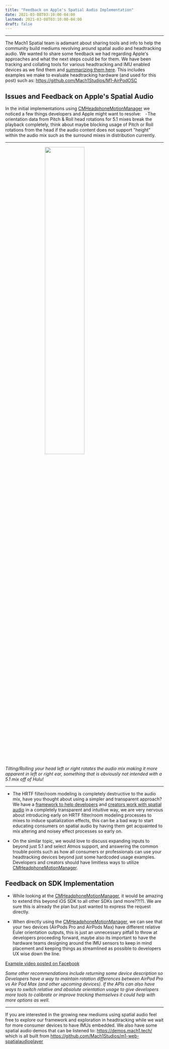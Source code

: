 ```yaml
---
title: "Feedback on Apple's Spatial Audio Implementation"
date: 2021-03-08T03:10:00-04:00
lastmod: 2021-03-08T03:10:00-04:00
draft: false
---
```

---
The Mach1 Spatial team is adamant about sharing tools and info to help the community build mediums revolving around spatial audio and headtracking audio. We wanted to share some feedback we had regarding Apple's approaches and what the next steps could be for them. 
We have been tracking and collating tools for various headtracking and IMU enabled devices as we find them and [summarizing them here](https://research.mach1.tech/imu-enabled-devices).
This includes examples we make to evaluate headtracking hardware (and used for this post) such as: https://github.com/Mach1Studios/M1-AirPodOSC

## Issues and Feedback on Apple's Spatial Audio

In the initial implementations using [CMHeadphoneMotionManager](https://developer.apple.com/documentation/coremotion/cmheadphonemotionmanager) we noticed a few things developers and Apple might want to resolve:
 
 - The orientation data from Pitch & Roll head rotations for 5.1 mixes break the playback completely, think about maybe blocking usage of Pitch or Roll rotations from the head if the audio content does not support "height" within the audio mix such as the surround mixes in distribution currently.

---

<img src="https://mach1-research-public.s3.amazonaws.com/posts/resources/feedback-on-apples-spatial-audio/roll-issue.gif" alt="" style="width:50%;display:block;margin-left:auto;margin-right:auto;">

_Tilting/Rolling your head left or right rotates the audio mix making it more apparent in left or right ear, something that is obviously not intended with a 5.1 mix off of Hulu!_

---

- The HRTF filter/room modeling is completely destructive to the audio mix, have you thought about using a simpler and transparent approach? 
We have a [framework to help developers](https://www.mach1.tech/developers) and [creators work with spatial audio](https://www.mach1.tech/spatial-system) in a completely transparent and intuitive way, we are very nervous about introducing early on HRTF filter/room modeling processes to mixes to induce spatialization effects, this can be a bad way to start educating consumers on spatial audio by having them get acquainted to mix altering and noisey effect processes so early on.

- On the similar topic, we would love to discuss expanding inputs to beyond just 5.1 and select Atmos support, and answering the common trouble points such as how all consumers or professionals can use your headtracking devices beyond just some hardcoded usage examples. Developers and creators should have limitless ways to utilize [CMHeadphoneMotionManager](https://developer.apple.com/documentation/coremotion/cmheadphonemotionmanager).

## Feedback on SDK Implementation

- While looking at the [CMHeadphoneMotionManager](https://developer.apple.com/documentation/coremotion/cmheadphonemotionmanager), it would be amazing to extend this beyond iOS SDK to all other SDKs (and more??!?).
We are sure this is already the plan but just wanted to express the request directly.

- When directly using the [CMHeadphoneMotionManager](https://developer.apple.com/documentation/coremotion/cmheadphonemotionmanager), we can see that your two devices (AirPods Pro and AirPods Max) have different relative Euler orientation outputs, this is just an unnecessary pitfall to throw at developers proceeding forward, maybe also its important to have the hardware teams designing around the IMU sensors to keep in mind placement and keeping things as streamlined as possible to developers UX wise down the line. 

[Example video posted on Facebook](https://www.facebook.com/590732605/videos/10158158827442606/)

_Some other recommendations include returning some device description so Developers have a way to maintain rotation differences between AirPod Pro vs Air Pod Max (and other upcoming devices). If the APIs can also have ways to switch relative and absolute orientation usage to give developers more tools to calibrate or improve tracking themselves it could help with more options as well._

---

If you are interested in the growing new mediums using spatial audio feel free to explore our framework and exploration in headtracking while we wait for more consumer devices to have IMUs embedded.
We also have some spatial audio demos that can be listened to: https://demos.mach1.tech/ 
which is all built from https://github.com/Mach1Studios/m1-web-spatialaudioplayer